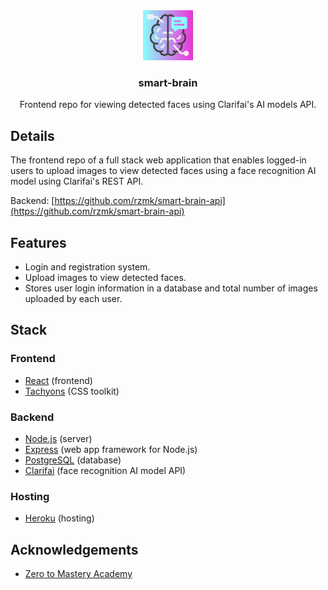 <div align="center">
    <a href="https://github.com/rzmk/smart-brain">
        <img src="smart-brain.png" alt="Server" width="80" height="80">
    </a>
    <h3 align="center">smart-brain</h3>
    Frontend repo for viewing detected faces using Clarifai's AI models API.
    <br />
</div>

## Details

The frontend repo of a full stack web application that enables logged-in users to upload images to view detected faces using a face recognition AI model using Clarifai's REST API.

Backend: [https://github.com/rzmk/smart-brain-api](https://github.com/rzmk/smart-brain-api)

## Features

- Login and registration system.
- Upload images to view detected faces.
- Stores user login information in a database and total number of images uploaded by each user.

## Stack

### Frontend

- [React](https://reactjs.org/) (frontend)
- [Tachyons](https://tachyons.io/) (CSS toolkit)

### Backend

- [Node.js](https://nodejs.org/) (server)
- [Express](https://expressjs.com/) (web app framework for Node.js)
- [PostgreSQL](https://www.postgresql.org/) (database)
- [Clarifai](https://www.clarifai.com/) (face recognition AI model API)

### Hosting

- [Heroku](https://www.heroku.com/) (hosting)

## Acknowledgements

- [Zero to Mastery Academy](https://academy.zerotomastery.io/p/complete-web-developer-zero-to-mastery)
